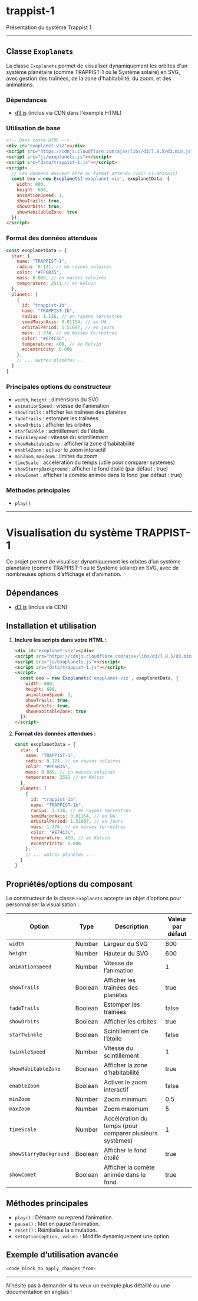 # trappist-1
Présentation du système Trappist 1

---

## Classe `Exoplanets`

La classe `Exoplanets` permet de visualiser dynamiquement les orbites d'un système planétaire (comme TRAPPIST-1 ou le Système solaire) en SVG, avec gestion des traînées, de la zone d'habitabilité, du zoom, et des animations.

### Dépendances
- [d3.js](https://d3js.org/) (inclus via CDN dans l'exemple HTML)

### Utilisation de base
```html
<!-- Dans votre HTML -->
<div id="exoplanet-viz"></div>
<script src="https://cdnjs.cloudflare.com/ajax/libs/d3/7.8.5/d3.min.js"></script>
<script src="js/exoplanets.js"></script>
<script src="data/trappist-1.js"></script>
<script>
  // Les données doivent être au format attendu (voir ci-dessous)
  const exo = new Exoplanets('exoplanet-viz', exoplanetData, {
    width: 800,
    height: 600,
    animationSpeed: 1,
    showTrails: true,
    showOrbits: true,
    showHabitableZone: true
  });
</script>
```

### Format des données attendues
```js
const exoplanetData = {
  star: {
    name: "TRAPPIST-1",
    radius: 0.121, // en rayons solaires
    color: "#FF6B35",
    mass: 0.089, // en masses solaires
    temperature: 2511 // en Kelvin
  },
  planets: [
    {
      id: "trappist-1b",
      name: "TRAPPIST-1b",
      radius: 1.116, // en rayons terrestres
      semiMajorAxis: 0.01154, // en UA
      orbitalPeriod: 1.51087, // en jours
      mass: 1.374, // en masses terrestres
      color: "#E74C3C",
      temperature: 400, // en Kelvin
      eccentricity: 0.006
    },
    // ... autres planètes ...
  ]
}
```

### Principales options du constructeur
- `width`, `height` : dimensions du SVG
- `animationSpeed` : vitesse de l'animation
- `showTrails` : afficher les traînées des planètes
- `fadeTrails` : estomper les traînées
- `showOrbits` : afficher les orbites
- `starTwinkle` : scintillement de l'étoile
- `twinkleSpeed` : vitesse du scintillement
- `showHabitableZone` : afficher la zone d'habitabilité
- `enableZoom` : activer le zoom interactif
- `minZoom`, `maxZoom` : limites du zoom
- `timeScale` : accélération du temps (utile pour comparer systèmes)
- `showStarryBackground` : afficher le fond étoilé (par défaut : true)
- `showComet` : afficher la comète animée dans le fond (par défaut : true)

### Méthodes principales
- `play()`

---

# Visualisation du système TRAPPIST-1

Ce projet permet de visualiser dynamiquement les orbites d’un système planétaire (comme TRAPPIST-1 ou le Système solaire) en SVG, avec de nombreuses options d’affichage et d’animation.

## Dépendances

- [d3.js](https://d3js.org/) (inclus via CDN)

## Installation et utilisation

1. **Inclure les scripts dans votre HTML :**
   ```html
   <div id="exoplanet-viz"></div>
   <script src="https://cdnjs.cloudflare.com/ajax/libs/d3/7.8.5/d3.min.js"></script>
   <script src="js/exoplanets.js"></script>
   <script src="data/trappist-1.js"></script>
   <script>
     const exo = new Exoplanets('exoplanet-viz', exoplanetData, {
       width: 800,
       height: 600,
       animationSpeed: 1,
       showTrails: true,
       showOrbits: true,
       showHabitableZone: true
     });
   </script>
   ```

2. **Format des données attendues :**
   ```js
   const exoplanetData = {
     star: {
       name: "TRAPPIST-1",
       radius: 0.121, // en rayons solaires
       color: "#FF6B35",
       mass: 0.089, // en masses solaires
       temperature: 2511 // en Kelvin
     },
     planets: [
       {
         id: "trappist-1b",
         name: "TRAPPIST-1b",
         radius: 1.116, // en rayons terrestres
         semiMajorAxis: 0.01154, // en UA
         orbitalPeriod: 1.51087, // en jours
         mass: 1.374, // en masses terrestres
         color: "#E74C3C",
         temperature: 400, // en Kelvin
         eccentricity: 0.006
       },
       // ... autres planètes ...
     ]
   }
   ```

## Propriétés/options du composant

Le constructeur de la classe `Exoplanets` accepte un objet d’options pour personnaliser la visualisation :

| Option                  | Type      | Description                                                                 | Valeur par défaut |
|-------------------------|-----------|-----------------------------------------------------------------------------|-------------------|
| `width`                 | Number    | Largeur du SVG                                                              | 800               |
| `height`                | Number    | Hauteur du SVG                                                              | 600               |
| `animationSpeed`        | Number    | Vitesse de l’animation                                                      | 1                 |
| `showTrails`            | Boolean   | Afficher les traînées des planètes                                          | true              |
| `fadeTrails`            | Boolean   | Estomper les traînées                                                       | false             |
| `showOrbits`            | Boolean   | Afficher les orbites                                                        | true              |
| `starTwinkle`           | Boolean   | Scintillement de l’étoile                                                   | false             |
| `twinkleSpeed`          | Number    | Vitesse du scintillement                                                    | 1                 |
| `showHabitableZone`     | Boolean   | Afficher la zone d’habitabilité                                             | true              |
| `enableZoom`            | Boolean   | Activer le zoom interactif                                                  | false             |
| `minZoom`               | Number    | Zoom minimum                                                                | 0.5               |
| `maxZoom`               | Number    | Zoom maximum                                                                | 5                 |
| `timeScale`             | Number    | Accélération du temps (pour comparer plusieurs systèmes)                    | 1                 |
| `showStarryBackground`  | Boolean   | Afficher le fond étoilé                                                     | true              |
| `showComet`             | Boolean   | Afficher la comète animée dans le fond                                      | true              |

## Méthodes principales

- `play()` : Démarre ou reprend l’animation.
- `pause()` : Met en pause l’animation.
- `reset()` : Réinitialise la simulation.
- `setOption(option, value)` : Modifie dynamiquement une option.

## Exemple d’utilisation avancée

```js
<code_block_to_apply_changes_from>
```

---

N’hésite pas à demander si tu veux un exemple plus détaillé ou une documentation en anglais !